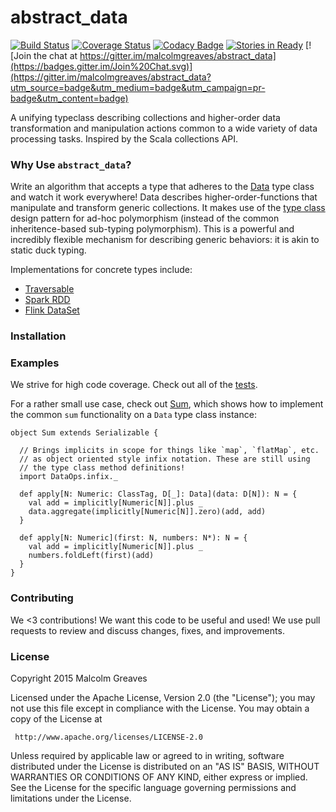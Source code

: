 abstract_data
============
[![Build Status](https://travis-ci.org/malcolmgreaves/abstract_data.svg?branch=master)](https://travis-ci.org/malcolmgreaves/abstract_data) [![Coverage Status](https://coveralls.io/repos/malcolmgreaves/abstract_data/badge.svg?branch=master&service=github)](https://coveralls.io/github/malcolmgreaves/abstract_data?branch=master)
 [![Codacy Badge](http://api.codacy.com:80/project/badge/7a4fbaf2cbe6449993224d6eb4df0f13)](https://www.codacy.com/app/greavesmalcolm/abstract_data) [![Stories in Ready](https://badge.waffle.io/malcolmgreaves/abstract_data.png?label=ready&title=Ready)](https://waffle.io/malcolmgreaves/abstract_data)  [![Join the chat at https://gitter.im/malcolmgreaves/abstract_data](https://badges.gitter.im/Join%20Chat.svg)](https://gitter.im/malcolmgreaves/abstract_data?utm_source=badge&utm_medium=badge&utm_campaign=pr-badge&utm_content=badge)

A unifying typeclass describing collections and higher-order data transformation and manipulation actions common to a wide variety of data processing tasks. Inspired by the Scala collections API.

### Why Use `abstract_data`?

Write an algorithm that accepts a type that adheres to the [Data](https://github.com/malcolmgreaves/abstract_data/blob/master/src/main/scala/fif/Data.scala) type class and watch it work everywhere! Data describes higher-order-functions that manipulate and transform generic collections. It makes use of the [type class](https://en.wikipedia.org/wiki/Type_class) design pattern for ad-hoc polymorphism (instead of the common inheritence-based sub-typing polymorphism). This is a powerful and incredibly flexible mechanism for describing generic behaviors: it is akin to static duck typing.

Implementations for concrete types include:
* [Traversable](https://github.com/malcolmgreaves/abstract_data/blob/master/src/main/scala/fif/TravData.scala)
* [Spark RDD](https://github.com/malcolmgreaves/sparkmod)
* [Flink DataSet](https://github.com/malcolmgreaves/flinkmod)

### Installation

### Examples

We strive for high code coverage. Check out all of the [tests](https://github.com/malcolmgreaves/abstract_data/tree/master/src/test/scala/fif).

For a rather small use case, check out [Sum](), which shows how to implement the common `sum` functionality on a `Data` type class instance:

    object Sum extends Serializable {
    
      // Brings implicits in scope for things like `map`, `flatMap`, etc.
      // as object oriented style infix notation. These are still using
      // the type class method definitions!
      import DataOps.infix._
      
      def apply[N: Numeric: ClassTag, D[_]: Data](data: D[N]): N = {
        val add = implicitly[Numeric[N]].plus _
        data.aggregate(implicitly[Numeric[N]].zero)(add, add)
      }

      def apply[N: Numeric](first: N, numbers: N*): N = {
        val add = implicitly[Numeric[N]].plus _
        numbers.foldLeft(first)(add)
      }
    }

### Contributing
We <3 contributions! We want this code to be useful and used! We use pull requests to review and discuss changes, fixes, and improvements.

### License

Copyright 2015 Malcolm Greaves

 Licensed under the Apache License, Version 2.0 (the "License");
 you may not use this file except in compliance with the License.
 You may obtain a copy of the License at

     http://www.apache.org/licenses/LICENSE-2.0

 Unless required by applicable law or agreed to in writing, software
 distributed under the License is distributed on an "AS IS" BASIS,
 WITHOUT WARRANTIES OR CONDITIONS OF ANY KIND, either express or implied.
 See the License for the specific language governing permissions and
 limitations under the License.
